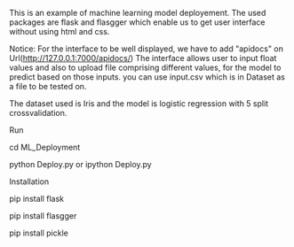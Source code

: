 This is an example of machine learning model deployement. The used packages are flask and flasgger which enable us to get user interface without using html and css.

Notice: For the interface to be well displayed, we have to add "apidocs" on Url(http://127.0.0.1:7000/apidocs/)
The interface allows user to input float values and also to upload file comprising different values, for the model to predict based on those inputs. you can use input.csv which is in Dataset as a file to be tested on.

The dataset used is Iris and the model is logistic regression with 5 split crossvalidation.

Run

cd ML_Deployment

python Deploy.py or ipython Deploy.py


Installation

pip install flask

pip install flasgger

pip install pickle
